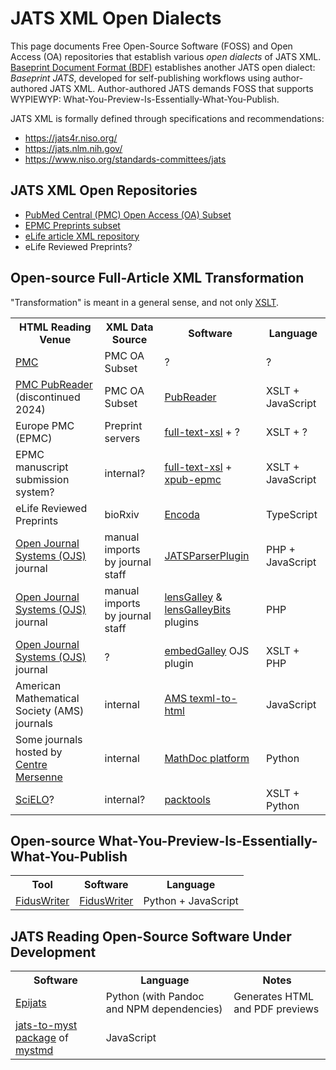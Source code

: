 <!-- copybreak off -->

JATS XML Open Dialects
======================

This page documents Free Open-Source Software (FOSS) and Open Access (OA) repositories that
establish various *open dialects* of JATS XML.
[Baseprint Document Format (BDF)](bdf/index.md) establishes another JATS open dialect:
*Baseprint JATS*, developed for self-publishing workflows using author-authored JATS XML.
Author-authored JATS demands FOSS that supports WYPIEWYP:
What-You-Preview-Is-Essentially-What-You-Publish.

JATS XML is formally defined through specifications and recommendations:

* <https://jats4r.niso.org/>
* <https://jats.nlm.nih.gov/>
* <https://www.niso.org/standards-committees/jats>


## JATS XML Open Repositories

* [PubMed Central (PMC) Open Access (OA) Subset](https://www.ncbi.nlm.nih.gov/pmc/tools/openftlist/)
* [EPMC Preprints subset](https://europepmc.org/downloads/preprints)
* [eLife article XML repository](https://github.com/elifesciences/elife-article-xml) 
* eLife Reviewed Preprints?


## Open-source Full-Article XML Transformation

"Transformation" is meant in a general sense, and not only [XSLT](https://en.wikipedia.org/wiki/XSLT).

<table>
<tr>
  <th>HTML Reading Venue</th>
  <th>XML Data Source</th>
  <th>Software</th>
  <th>Language</th>
</tr>
<tr>
  <td><a href="https://www.ncbi.nlm.nih.gov/pmc/">PMC</a></td>
  <td>PMC OA Subset</td>
  <td>?</td>
  <td>?</td>
</tr>
<tr>
  <td><a href="https://www.ncbi.nlm.nih.gov/pmc/about/pubreader/">PMC PubReader</a> (discontinued 2024)</td>
  <td>PMC OA Subset</td>
  <td><a href="https://github.com/ncbi/PubReader">PubReader</a></td>
  <td>XSLT + JavaScript</td>
</tr>
<tr>
  <td>Europe PMC (EPMC)</td>
  <td>Preprint servers</td>
  <td><a href="https://gitlab.ebi.ac.uk/literature-services/public-projects/full-text-xsl">full-text-xsl</a> + ?</td>
  <td>XSLT + ?</td>
</tr>
<tr>
  <td>EPMC manuscript submission system?</td>
  <td>internal?</td>
  <td> <a href="https://gitlab.ebi.ac.uk/literature-services/public-projects/full-text-xsl">
       full-text-xsl</a> + <a href="https://gitlab.ebi.ac.uk/literature-services/public-projects/xpub-epmc">xpub-epmc</a>
  </td>
  <td>XSLT + JavaScript</td>
</tr>
<tr>
  <td>eLife Reviewed Preprints</td>
  <td>bioRxiv</td>
  <td><a href="https://github.com/stencila/encoda">Encoda</a></td>
  <td>TypeScript</td>
</tr>
<tr>
  <td><a href="https://github.com/pkp">Open Journal Systems (OJS)</a> journal</td>
  <td>manual imports by journal staff</td>
  <td>
    <a href="https://github.com/Vitaliy-1/JATSParserPlugin">JATSParserPlugin</a>
  </td>
  <td>PHP + JavaScript</td>
</tr>
<tr>
  <td><a href="https://github.com/pkp">Open Journal Systems (OJS)</a> journal</td>
  <td>manual imports by journal staff</td>
  <td>
    <a href="https://github.com/asmecher/lensGalley">lensGalley</a> &amp;
    <a href="https://github.com/withanage/lensGalleyBits">lensGalleyBits</a> plugins
  </td>
  <td>PHP</td>
</tr>
<tr>
  <td><a href="https://github.com/pkp">Open Journal Systems (OJS)</a> journal</td>
  <td>?</td>
  <td>
    <a href="https://github.com/ajnyga/embedGalley">embedGalley</a> OJS plugin
  </td>
  <td>XSLT + PHP</td>
</tr>
<tr>
  <td>American Mathematical Society (AMS) journals</td>
  <td>internal</td>
  <td><a href="https://github.com/AmerMathSoc/texml-to-html">AMS texml-to-html</a></td>
  <td>JavaScript</td>
</tr>
<tr>
  <td>Some journals hosted by <a href="https://www.centre-mersenne.org">Centre Mersenne</a></td>
  <td>internal</td>
  <td><a href="https://gricad-gitlab.univ-grenoble-alpes.fr/mathdoc/ptf">MathDoc platform</a></td>
  <td>Python</td>
</tr>
<tr>
  <td><a href="https://scielo.org">SciELO</a>?</td>
  <td>internal?</td>
  <td><a href="https://github.com/scieloorg/packtools">packtools</a></td>
  <td>XSLT + Python</td>
</tr>
</table>

<!-- copybreak off -->

## Open-source What-You-Preview-Is-Essentially-What-You-Publish

<table>
<tr>
  <th>Tool</th>
  <th>Software</th>
  <th>Language</th>
</tr>
<tr>
  <td><a href="https://www.fiduswriter.org">FidusWriter</a></td>
  <td><a href="https://github.com/fiduswriter/fiduswriter">FidusWriter</a></td>
  <td>Python + JavaScript</td>
</tr>
</table>

## JATS Reading Open-Source Software Under Development

<table>
<tr>
  <th>Software</th>
  <th>Language</th>
  <th>Notes</th>
</tr>
<tr>
  <td><a href="https://gitlab.com/perm.pub/epijats">Epijats</a></td>
  <td>Python (with Pandoc and NPM dependencies)</td>
  <td>Generates HTML and PDF previews</td>
</tr>
<tr>
  <td><a href="https://www.npmjs.com/package/jats-to-myst">jats-to-myst package</a> of <a href="https://github.com/executablebooks/mystmd">mystmd</a></td>
  <td>JavaScript</td>
  <td></td>
</tr>
</table>

